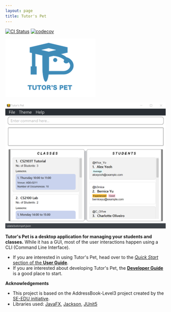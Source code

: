 ```yaml
---
layout: page
title: Tutor's Pet
---
```

[![CI Status](https://github.com/AY2021S1-CS2103T-T10-4/tp/workflows/Java%20CI/badge.svg)](https://github.com/AY2021S1-CS2103T-T10-4/tp/actions)
[![codecov](https://codecov.io/gh/AY2021S1-CS2103T-T10-4/tp/branch/master/graph/badge.svg)](https://codecov.io/gh/AY2021S1-CS2103T-T10-4/tp)

![Logo](images/Logo.png)

![Ui](images/Ui.png)

**Tutor's Pet is a desktop application for managing your students and classes.** While it has a GUI, most of the user interactions happen using a CLI (Command Line Interface).

* If you are interested in using Tutor's Pet, head over to the [_Quick Start_ section of the **User Guide**](UserGuide.html#quick-start).
* If you are interested about developing Tutor's Pet, the [**Developer Guide**](DeveloperGuide.html) is a good place to start.


**Acknowledgements**
* This project is based on the AddressBook-Level3 project created by the [SE-EDU initiative](https://se-education.org).
* Libraries used: [JavaFX](https://openjfx.io/), [Jackson](https://github.com/FasterXML/jackson), [JUnit5](https://github.com/junit-team/junit5)
